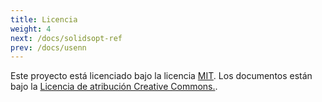 ```yaml
---
title: Licencia
weight: 4
next: /docs/solidsopt-ref
prev: /docs/usenn
---
```


Este proyecto está licenciado bajo la licencia [MIT](https://en.wikipedia.org/wiki/MIT_License). Los documentos están bajo la [Licencia de atribución Creative Commons.](https://creativecommons.org/licenses/by/4.0/).






